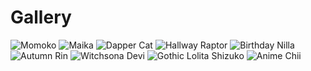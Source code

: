 # Gallery

![Momoko](img/momoko.png)
![Maika](img/maika.png)
![Dapper Cat](img/dappercat.png)
![Hallway Raptor](img/hallwayraptor.png)
![Birthday Nilla](img/birthday.png)
![Autumn Rin](img/rin_autumn.png)
![Witchsona Devi](img/devi_witchsona.png)
![Gothic Lolita Shizuko](img/shizuko_gothiclolita.png)
![Anime Chii](img/Chii_anime.png)

<div class="modal fade" id="imagemodal">
	<div class="modal-dialog">
		<img src="" class="imagepreview">
		<div id="modal-caption"></div>
	</div>
</div>
